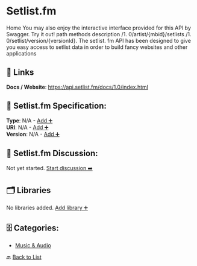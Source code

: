 # Setlist.fm

Home You may also enjoy the interactive interface provided for this API by Swagger. Try it out! path methods description  /1. 0/artist/{mbid}/setlists        /1. 0/setlist/version/{versionId}. The setlist. fm API has been designed to give you easy access to setlist data in order to build fancy websites and other applications

##  🔗 Links
**Docs / Website**: https://api.setlist.fm/docs/1.0/index.html

## 🧬 Setlist.fm Specification:
**Type**: N/A - [Add ➕](https://github.com/apis-list/apis-list/edit/main/apis.yaml#L17397)  
**URI**: N/A - [Add ➕](https://github.com/apis-list/apis-list/edit/main/apis.yaml#L17397)  
**Version**: N/A - [Add ➕](https://github.com/apis-list/apis-list/edit/main/apis.yaml#L17397)

## 💬 Setlist.fm Discussion:
Not yet started. [Start discussion ➡️](https://github.com/apis-list/apis-list/discussions/new)

## 🗂️ Libraries

No libraries added. [Add library ➕](https://github.com/apis-list/apis-list/edit/main/apis.yaml#L17397)    


## 🗄️ Categories:
- [Music & Audio](https://github.com/apis-list/apis-list#music--audio-)

🔙  [Back to List](https://github.com/apis-list/apis-list)
